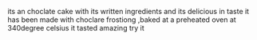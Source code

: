 its an choclate cake with its written ingredients and its delicious in taste
it has been made with choclare frostiong ,baked at a preheated oven at 340degree celsius
it tasted amazing try it
